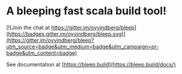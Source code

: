 # A bleeping fast scala build tool!

[![Join the chat at https://gitter.im/oyvindberg/bleep](https://badges.gitter.im/oyvindberg/bleep.svg)](https://gitter.im/oyvindberg/bleep?utm_source=badge&utm_medium=badge&utm_campaign=pr-badge&utm_content=badge)

See documentation at [https://bleep.build](https://bleep.build/docs/)
